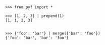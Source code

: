 
    >>> from pyf import *

    >>> [1, 2, 3] | prepend(1)
    [1, 1, 2, 3]


    >>> {'foo': 'bar'} | merge({'bar': 'foo'})
    {'foo': 'bar', 'bar': 'foo'}